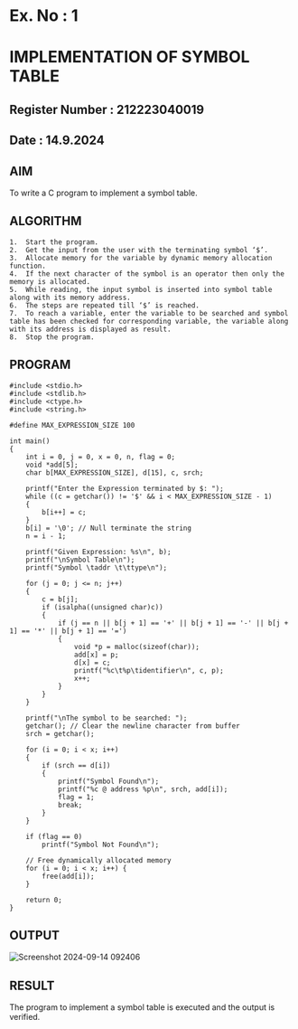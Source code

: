# Ex. No : 1	
# IMPLEMENTATION OF SYMBOL TABLE 
## Register Number : 212223040019
## Date : 14.9.2024

## AIM   
To write a C program to implement a symbol table.

## ALGORITHM
```
1.	Start the program.
2.	Get the input from the user with the terminating symbol ‘$’.
3.	Allocate memory for the variable by dynamic memory allocation function.
4.	If the next character of the symbol is an operator then only the memory is allocated.
5.	While reading, the input symbol is inserted into symbol table along with its memory address.
6.	The steps are repeated till ‘$’ is reached.
7.	To reach a variable, enter the variable to be searched and symbol table has been checked for corresponding variable, the variable along with its address is displayed as result.
8.	Stop the program.
```

## PROGRAM
```
#include <stdio.h>
#include <stdlib.h>
#include <ctype.h> 
#include <string.h>

#define MAX_EXPRESSION_SIZE 100

int main() 
{
    int i = 0, j = 0, x = 0, n, flag = 0;
    void *add[5];
    char b[MAX_EXPRESSION_SIZE], d[15], c, srch;
    
    printf("Enter the Expression terminated by $: ");
    while ((c = getchar()) != '$' && i < MAX_EXPRESSION_SIZE - 1) 
    { 
        b[i++] = c;
    }
    b[i] = '\0'; // Null terminate the string
    n = i - 1;
    
    printf("Given Expression: %s\n", b);
    printf("\nSymbol Table\n"); 
    printf("Symbol \taddr \t\ttype\n");

    for (j = 0; j <= n; j++) 
    { 
        c = b[j];
        if (isalpha((unsigned char)c)) 
        { 
            if (j == n || b[j + 1] == '+' || b[j + 1] == '-' || b[j + 1] == '*' || b[j + 1] == '=') 
            { 
                void *p = malloc(sizeof(char)); 
                add[x] = p;
                d[x] = c; 
                printf("%c\t%p\tidentifier\n", c, p);
                x++;
            }
        }
    }

    printf("\nThe symbol to be searched: "); 
    getchar(); // Clear the newline character from buffer
    srch = getchar();
    
    for (i = 0; i < x; i++) 
    { 
        if (srch == d[i]) 
        {
            printf("Symbol Found\n"); 
            printf("%c @ address %p\n", srch, add[i]); 
            flag = 1;
            break;
        }
    }

    if (flag == 0)
        printf("Symbol Not Found\n");

    // Free dynamically allocated memory
    for (i = 0; i < x; i++) {
        free(add[i]);
    }

    return 0;
}
```



## OUTPUT 
![Screenshot 2024-09-14 092406](https://github.com/user-attachments/assets/ce3799fd-d830-4f88-a90d-054ab96c6209)


## RESULT
The program to implement a symbol table is executed and the output is verified.
